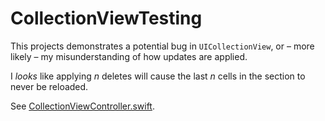 # CollectionViewTesting

This projects demonstrates a potential bug in `UICollectionView`, or – more likely – my misunderstanding of how updates are applied.

I _looks_ like applying _n_ deletes will cause the last _n_ cells in the section to never be reloaded.

See [CollectionViewController.swift](CollectionViewTesting/CollectionViewController.swift).
